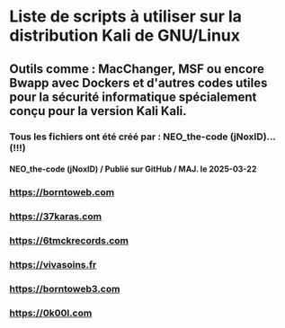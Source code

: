 # Liste de scripts à utiliser sur la distribution Kali de GNU/Linux

## Outils comme : MacChanger, MSF ou encore Bwapp avec Dockers et d'autres codes utiles pour la sécurité informatique spécialement conçu pour la version Kali Kali.

### Tous les fichiers ont été créé par : NEO_the-code (jNoxID)... (!!!)

#### NEO_the-code (jNoxID) / Publié sur GitHub / MAJ. le 2025-03-22

### https://borntoweb.com

### https://37karas.com

### https://6tmckrecords.com

### https://vivasoins.fr

### https://borntoweb3.com

### https://0k00l.com
